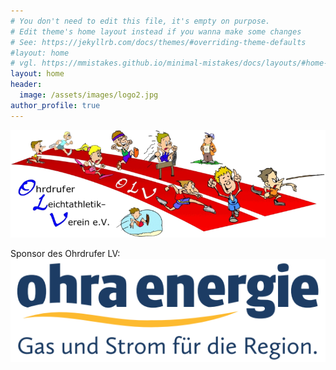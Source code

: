 ```yaml
---
# You don't need to edit this file, it's empty on purpose.
# Edit theme's home layout instead if you wanna make some changes
# See: https://jekyllrb.com/docs/themes/#overriding-theme-defaults
#layout: home
# vgl. https://mmistakes.github.io/minimal-mistakes/docs/layouts/#home-page-layout
layout: home
header:
  image: /assets/images/logo2.jpg
author_profile: true
---
```


![OLV](/assets/images/olv.png)

Sponsor des Ohrdrufer LV:
![Sponsor des Ohrdrufer LV](/assets/images/logo_ohraenergie_4c.png)
